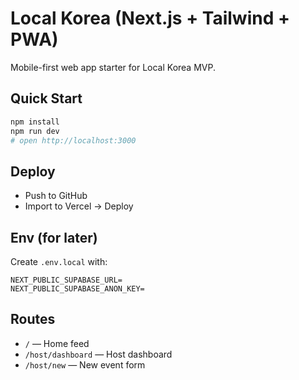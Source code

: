 # Local Korea (Next.js + Tailwind + PWA)

Mobile-first web app starter for Local Korea MVP.

## Quick Start
```bash
npm install
npm run dev
# open http://localhost:3000
```

## Deploy
- Push to GitHub
- Import to Vercel → Deploy

## Env (for later)
Create `.env.local` with:
```
NEXT_PUBLIC_SUPABASE_URL=
NEXT_PUBLIC_SUPABASE_ANON_KEY=
```

## Routes
- `/` — Home feed
- `/host/dashboard` — Host dashboard
- `/host/new` — New event form
